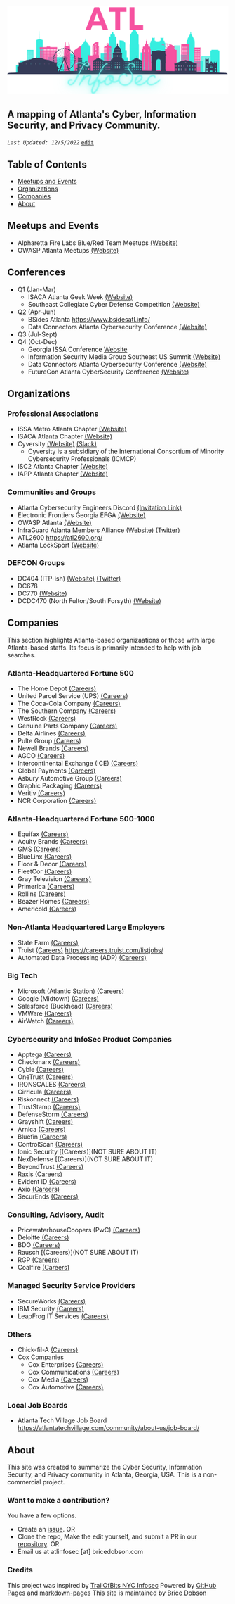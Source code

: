 ![markdown logo](assets/user/Logo.png)
## A mapping of Atlanta's Cyber, Information Security, and Privacy Community.

_`Last Updated: 12/5/2022`_ [`edit`](https://github.com/bricedobson/atl-infosec/edit/master/README.md)
## Table of Contents

- [Meetups and Events](#meetups-and-events)
- [Organizations](#organizations)
- [Companies](#companies)
- [About](#about)

## Meetups and Events
* Alpharetta Fire Labs Blue/Red Team Meetups [(Website)](https://ics.teamup.com/feed/ksr9z3zjaf5oi62opv/10047657.ics)
* OWASP Atlanta Meetups [(Website)](https://www.meetup.com/owasp-atlanta/)

## Conferences
* Q1 (Jan-Mar)
   * ISACA Atlanta Geek Week [(Website)](https://engage.isaca.org/atlantachapter/geek-week)
   * Southeast Collegiate Cyber Defense Competition [(Website)](https://cyberinstitute.kennesaw.edu/seccdc/index.php)
* Q2 (Apr-Jun)
   * BSides Atlanta https://www.bsidesatl.info/
   * Data Connectors Atlanta Cybersecurity Conference [(Website)](https://dataconnectors.com/events/2023/june/atlanta-summer/)
* Q3 (Jul-Sept)
* Q4 (Oct-Dec)
   * Georgia ISSA Conference [Website](https://www.gaissa.org/)
   * Information Security Media Group Southeast US Summit [(Website)](https://ismg.events/summits)
   * Data Connectors Atlanta Cybersecurity Conference [(Website)](https://dataconnectors.com/events/2023/november/atlanta-winter/)
   * FutureCon Atlanta CyberSecurity Conference [(Website)](https://futureconevents.com/events/atlanta-ga-2023/)

## Organizations
### Professional Associations 
* ISSA Metro Atlanta Chapter [(Website)](https://www.gaissa.org/)
* ISACA Atlanta Chapter [(Website)](https://engage.isaca.org/atlantachapter/home)  
* Cyversity [(Website)](https://www.cyversity.org/cyversity-atlanta/) [(Slack)]()
    * Cyversity is a subsidiary of the International Consortium of Minority Cybersecurity Professionals (ICMCP)
* ISC2 Atlanta Chapter [(Website)](https://atl-isc2.org/index.html)
* IAPP Atlanta Chapter [(Website)]()

### Communities and Groups
* Atlanta Cybersecurity Engineers Discord [(Invitation Link)](https://discord.com/invite/SCvAgvA)
* Electronic Frontiers Georgia EFGA [(Website)](https://ef-georgia.org/)
* OWASP Atlanta [(Website)](https://owasp.org/www-chapter-atlanta/)
* InfraGuard Atlanta Members Alliance [(Website)](https://infragardatlanta.org/) [(Twitter)](https://twitter.com/InfraGard_ATL)
* ATL2600 https://atl2600.org/
* Atlanta LockSport [(Website)](https://atlantalocksport.org/)

### DEFCON Groups
* DC404 (ITP-ish) [(Website)](https://dc404.org/) [(Twitter)](https://twitter.com/dc404)
* DC678 
* DC770 [(Website)](http://dc770.org/)
* DCDC470 (North Fulton/South Forsyth) [(Website)](https://dc470.org/)

## Companies
This section highlights Atlanta-based organizaations or those with large Atlanta-based staffs.  Its focus is primarily intended to help with job searches. 

### Atlanta-Headquartered Fortune 500
* The Home Depot [(Careers)](https://careers.homedepot.com/job-search-results/)
* United Parcel Service (UPS) [(Careers)](https://www.jobs-ups.com/search-jobs/])
* The Coca-Cola Company [(Careers)](https://careers.coca-colacompany.com/)
* The Southern Company [(Careers)](https://southerncompany.jobs/jobs/)
* WestRock [(Careers)](https://www.westrock.com/company/careers)
* Genuine Parts Company [(Careers)](https://jobs.genpt.com/search-jobs)
* Delta Airlines [(Careers)](https://delta.avature.net/careers/SearchJobs/?3_98_3=75214)
* Pulte Group [(Careers)](https://www.themuse.com/profiles/pultegroup)
* Newell Brands [(Careers)](https://careers.newellbrands.com/us/en/search-results)
* AGCO [(Careers)](https://careers.agcocorp.com/)
* Intercontinental Exchange (ICE) [(Careers)](https://egdd.fa.us6.oraclecloud.com/hcmUI/CandidateExperience/en/sites/CX)
* Global Payments [(Careers)](https://tsys.wd1.myworkdayjobs.com/en-US/TSYS)
* Asbury Automotive Group [(Careers)](https://careers-asburyauto.icims.com/jobs/search?ss=1&hashed=-435746464)
* Graphic Packaging [(Careers)](https://careers.graphicpkg.com/go/All-Jobs/7921500/)
* Veritiv [(Careers)](https://careers.veritivcorp.com/us/en/search-results)
* NCR Corporation [(Careers)](https://www.ncr.com/careers)

### Atlanta-Headquartered Fortune 500-1000
* Equifax [(Careers)](https://careers.equifax.com/en/jobs/)
* Acuity Brands [(Careers)](https://careers.acuitybrands.com/search/?searchby=location&amp;q=&amp;locationsearch=&amp;geolocation=%E2%80%9D)
* GMS [(Careers)](https://recruiting.ultipro.com/GYP1001GMSI/JobBoard/07c41c47-a6f4-4f15-9b0b-29b77d953303/?q=&o=postedDateDesc&w=&wc=&we=&wpst=)
* BlueLinx [(Careers)](https://bluelinxco.dejobs.org/)
* Floor & Decor [(Careers)](https://careers.flooranddecor.com/jobs/search)
* FleetCor [(Careers)](https://www.fleetcor.com/careers/)
* Gray Television [(Careers)](https://gray.tv/careers)
* Primerica [(Careers)](https://primerica.wd1.myworkdayjobs.com/PRI)
* Rollins [(Careers)](https://careers.rollins.com/rollins/jobs)
* Beazer Homes [(Careers)](https://careers-beazer.icims.com/jobs/search)
* Americold [(Careers)](https://www.americold.com/careers/)

### Non-Atlanta Headquartered Large Employers
* State Farm [(Careers)](https://jobs.statefarm.com/main/jobs)
* Truist [(Careers)]() https://careers.truist.com/listjobs/
* Automated Data Processing (ADP) [(Careers)](https://jobs.coxenterprises.com/en/about-cox/businesses/cox-automotive/)

### Big Tech
* Microsoft (Atlantic Station) [(Careers)](https://careers.microsoft.com/professionals/us/en/l-atlanta)
* Google (Midtown) [(Careers)](https://careers.google.com/locations/atlanta/)
* Salesforce (Buckhead) [(Careers)](https://www.salesforce.com/company/careers/atlanta/)
* VMWare [(Careers)](https://careers.vmware.com/main/jobs)
* AirWatch [(Careers)](https://careers.vmware.com/main/)

### Cybersecurity and InfoSec Product Companies
* Apptega [(Careers)](https://www.apptega.com/careers/)
* Checkmarx [(Careers)](https://checkmarx.com/company/careers/)
* Cyble [(Careers)](https://cyble.com/career.php)
* OneTrust [(Careers)](https://www.onetrust.com/careers/all-jobs/)
* IRONSCALES [(Careers)](https://recruiting.ultipro.com/IRO1007IROS/JobBoard/3d7d015f-f2eb-4f59-aac8-ead943946169/?q=&o=postedDateDesc&w=&wc=&we=&wpst=)
* Cirricula [(Careers)](https://www.curricula.com/careers)
* Riskonnect [(Careers)](https://workforcenow.adp.com/mascsr/default/mdf/recruitment/recruitment.html?cid=8781b54c-a13e-4584-93c7-fc74cce40486&ccId=19000101_000001&type=MP&lang=en_US)
* TrustStamp [(Careers)](https://truststamp.ai/Careers.html)
* DefenseStorm [(Careers)](https://www.defensestorm.com/about-us/careers)
* Grayshift [(Careers)](https://www.grayshift.com/careers/#current-openings)
* Arnica [(Careers)](https://www.arnica.io/company/careers)
* Bluefin [(Careers)](https://www.bluefin.com/careers/)
* ControlScan [(Careers)](https://www-staging.controlscan.com/about/controlscan-careers/)
* Ionic Security [(Careers)](NOT SURE ABOUT IT)
* NexDefense [(Careers)](NOT SURE ABOUT IT)
* BeyondTrust [(Careers)](https://www.beyondtrust.com/company/careers)
* Raxis [(Careers)](https://raxis.com/job-postings) 
* Evident ID [(Careers)](https://www.evidentid.com/careers/#listing)
* Axio [(Careers)](https://axio.com/careers/)
* SecurEnds [(Careers)](https://www.securends.com/careers/)

### Consulting, Advisory, Audit
* PricewaterhouseCoopers (PwC) [(Careers)](https://jobs.us.pwc.com/)
* Deloitte [(Careers)](https://apply.deloitte.com/)
* BDO [(Careers)](https://www.bdo.com/careers)
* Rausch [(Careers)](NOT SURE ABOUT IT)
* RGP [(Careers)](https://careers.rgp.com/)
* Coalfire [(Careers)](https://www.coalfire.com/careers)

### Managed Security Service Providers
* SecureWorks [(Careers)](https://www.secureworks.com/careers)
* IBM Security [(Careers)](https://www.ibm.com/us-en/employment/)
* LeapFrog IT Services [(Careers)](https://leapfrogservices.com/who-we-are/jobs/)

### Others
* Chick-fil-A [(Careers)](https://www.chick-fil-a.com/careers)
* Cox Companies
    * Cox Enterprises [(Careers)](https://jobs.coxenterprises.com/en/jobs/)
    * Cox Communications [(Careers)](https://jobs.coxenterprises.com/en/about-cox/businesses/cox-communications/)
    * Cox Media [(Careers)](https://jobs.coxenterprises.com/en/jobs/?search=&location=&type=&posted=3&company=Cox+Communications&pagesize=20&locname=&lat=&lng=#results)
    * Cox Automotive [(Careers)](https://jobs.coxenterprises.com/en/jobs/)

### Local Job Boards
* Atlanta Tech Village Job Board https://atlantatechvillage.com/community/about-us/job-board/

## About
This site was created to summarize the Cyber Security, Information Security, and Privacy community in Atlanta, Georgia, USA.  This is a non-commercial project.

### Want to make a contribution?
You have a few options.  

* Create an [issue](https://github.com/bricedobson/atl-infosec/issues).
OR
* Clone the repo, Make the edit yourself, and submit a PR in our [repository](https://github.com/bricedobson/atl-infosec).
OR
* Email us at atlinfosec [at] bricedobson.com 

### Credits
This project was inspired by [TrailOfBits NYC Infosec](https://www.nyc-infosec.com/https://github.com/trailofbits/nyc-infosec)
Powered by [GitHub Pages](https://pages.github.com) and [markdown-pages](https://github.com/dandalpiaz/markdown-pages)
This site is maintained by [Brice Dobson](https://github.com/bricedobson)
